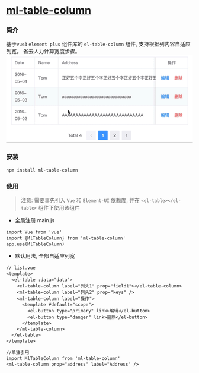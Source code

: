 # [ml-table-column](https://github.com/menglong-li/MlTableColumn)

### 简介
基于`vue3` `element plus` 组件库的 `el-table-column` 组件, 支持根据列内容自适应列宽。
省去人力计算宽度步骤。
![](https://github.com/menglong-li/MlTableColumn/blob/main/about.gif)
### 安装
```
npm install ml-table-column
```

### 使用
> 注意: 需要事先引入 `Vue` 和 `Element-UI` 依赖库, 并在 `<el-table></el-table>` 组件下使用该组件
- 全局注册 main.js
```
import Vue from 'vue'
import {MlTableColumn} from 'ml-table-column'
app.use(MlTableColumn)
```

- 默认用法, 全部自适应列宽
```
// list.vue
<template>
  <el-table :data="data">
    <el-table-column label="列头1" prop="field1"></el-table-column>
    <ml-table-column label="列头2" prop="keys" />
    <ml-table-column label="操作">
      <template #default="scope">
        <el-button type="primary" link>编辑</el-button>
        <el-button type="danger" link>删除</el-button>
      </template>
    </ml-table-column>
  </el-table>
</template>
```

```
//单独引用
import MlTableColumn from 'ml-table-column'
<ml-table-column prop="address" label="Address" />
```
